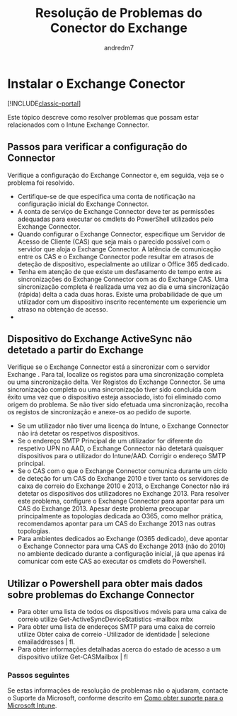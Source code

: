 ﻿---
title: "Resolução de Problemas do Conector do Exchange"
description: "Resolução de problemas relacionados com o Intune Exchange Connector."
keywords: 
author: andredm7
ms.author: andredm
manager: angrobe
ms.date: 07/26/2016
ms.topic: article
ms.prod: 
ms.service: microsoft-intune
ms.technology: 
ms.assetid: c5cb5465-fd8e-4524-83b9-ccdf3393b6dc
ROBOTS: NOINDEX,NOFOLLOW
ms.reviewer: chrisgre
ms.suite: ems
ms.custom: intune-classic
ms.openlocfilehash: 08a21197fd7c67aff037396e86a1555a8033daac
ms.sourcegitcommit: 1a54bdf22786aea1cf1b497d54024470e1024aeb
ms.translationtype: HT
ms.contentlocale: pt-PT
ms.lasthandoff: 10/10/2017
---
# <a name="troubleshoot-the-exchange-connector"></a>Instalar o Exchange Conector

[!INCLUDE[classic-portal](../includes/classic-portal.md)]

Este tópico descreve como resolver problemas que possam estar relacionados com o Intune Exchange Connector.

## <a name="steps-for-checking-the-connector-configuration"></a>Passos para verificar a configuração do Connector 

Verifique a configuração do Exchange Connector e, em seguida, veja se o problema foi resolvido.

- Certifique-se de que especifica uma conta de notificação na configuração inicial do Exchange Connector.
- A conta de serviço de Exchange Connector deve ter as permissões adequadas para executar os cmdlets do PowerShell utilizados pelo Exchange Connector.
- Quando configurar o Exchange Connector, especifique um Servidor de Acesso de Cliente (CAS) que seja mais o parecido possível com o servidor que aloja o Exchange Connector. A latência de comunicação entre os CAS e o Exchange Connector pode resultar em atrasos de deteção de dispositivo, especialmente ao utilizar o Office 365 dedicado.
- Tenha em atenção de que existe um desfasamento de tempo entre as sincronizações do Exchange Connector com as do Exchange CAS. Uma sincronização completa é realizada uma vez ao dia e uma sincronização (rápida) delta a cada duas horas. Existe uma probabilidade de que um utilizador com um dispositivo inscrito recentemente um experiencie um atraso na obtenção de acesso.
- 
## <a name="exchange-activesync-device-not-discovered-from-exchange"></a>Dispositivo do Exchange ActiveSync não detetado a partir do Exchange
Verifique se o Exchange Connector está a sincronizar com o servidor Exchange . Para tal, localize os registos para uma sincronização completa ou uma sincronização delta. Ver Registos do Exchange Connector. Se uma sincronização completa ou uma sincronização tiver sido concluída com êxito uma vez que o dispositivo esteja associado, isto foi eliminado como origem do problema. Se não tiver sido efetuada uma sincronização, recolha os registos de sincronização e anexe-os ao pedido de suporte.

- Se um utilizador não tiver uma licença do Intune, o Exchange Connector não irá detetar os respetivos dispositivos.
- Se o endereço SMTP Principal de um utilizador for diferente do respetivo UPN no AAD, o Exchange Connector não detetará quaisquer dispositivos para o utilizador do Intune/AAD. Corrigir o endereço SMTP principal.
- Se o CAS com o que o Exchange Connector comunica durante um ciclo de deteção for um CAS do Exchange 2010 e tiver tanto os servidores de caixa de correio do Exchange 2010 e 2013, o Exchange Conector não irá detetar os dispositivos dos utilizadores no Exchange 2013. Para resolver este problema, configure o Exchange Connector para apontar para um CAS do Exchange 2013.  Apesar deste problema preocupar principalmente as topologias dedicada ao O365, como melhor prática, recomendamos apontar para um CAS do Exchange 2013 nas outras topologias.
- Para ambientes dedicados ao Exchange (O365 dedicado), deve apontar o Exchange Connector para uma CAS do Exchange 2013 (não do 2010) no ambiente dedicado durante a configuração inicial, já que apenas irá comunicar com este CAS ao executar os cmdlets do Powershell.


## <a name="using-powershell-to-get-more-data-on-exchange-connector-issues"></a>Utilizar o Powershell para obter mais dados sobre problemas do Exchange Connector
- Para obter uma lista de todos os dispositivos móveis para uma caixa de correio utilize Get-ActiveSyncDeviceStatistics -mailbox mbx
- Para obter uma lista de endereços SMTP para uma caixa de correio utilize Obter caixa de correio -Utilizador de identidade | selecione emailaddresses | fl.
- Para obter informações detalhadas acerca do estado de acesso a um dispositivo utilize Get-CASMailbox <upn> | fl

### <a name="next-steps"></a>Passos seguintes
Se estas informações de resolução de problemas não o ajudaram, contacte o Suporte da Microsoft, conforme descrito em [Como obter suporte para o Microsoft Intune](how-to-get-support-for-microsoft-intune.md).
